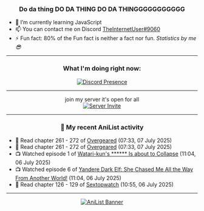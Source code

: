 <div align="center">

### Do da thing DO DA THING DO DA THINGGGGGGGGGGG
</div>

- 🌱 I’m currently learning JavaScript
- 📫 You can contact me on Discord [TheInternetUser#9060](https://discord.com/users/534117072796385300)
- ⚡ Fun fact: 80% of the Fun fact is neither a fact nor fun. _Statistics by me 😎_
<hr>

<div align="center">

### What I'm doing right now:
[![Discord Presence](https://lanyard.cnrad.dev/api/534117072796385300)](https://discord.com/users/534117072796385300)
<hr>

join my server it's open for all <br>
[![Server Invite](https://invidget.switchblade.xyz/bfYgVHxrSs)](https://discord.gg/bfYgVHxrSs)

<hr>
  
### 🌸 My recent AniList activity

</div>

<!-- ANILIST_ACTIVITY:start -->

-   📖 Read chapter 261 - 272 of [Overgeared](https://anilist.co/manga/117460) (07:33, 07 July 2025)
-   📖 Read chapter 261 - 272 of [Overgeared](https://anilist.co/manga/117460) (07:33, 07 July 2025)
-   📺 Watched episode 1 of [Watari-kun's ****** Is about to Collapse](https://anilist.co/anime/169420) (11:04, 06 July 2025)
-   📺 Watched episode 6 of [Yandere Dark Elf: She Chased Me All the Way From Another World!](https://anilist.co/anime/180829) (11:04, 06 July 2025)
-   📖 Read chapter 126 - 129 of [Sextopwatch](https://anilist.co/manga/152411) (10:55, 06 July 2025)

<!-- ANILIST_ACTIVITY:end -->
<hr>

<div align="center">

[![AniList Banner](https://img.anili.st/User/929966)](https://anilist.co/user/TheInternetUser)

<!-- ![Profile views](https://gpvc.arturio.dev/TheInternetUse7) Since 2023-01-09 -->
<br>


</div>
